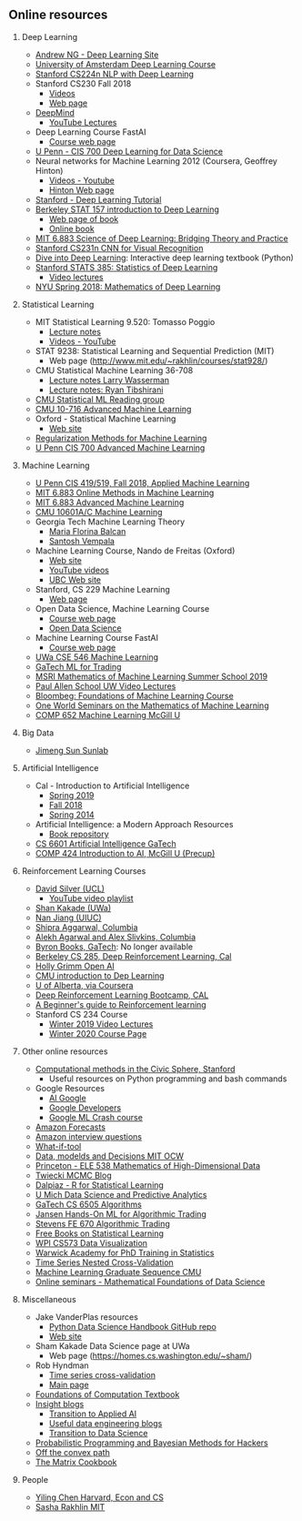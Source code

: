 ## Online resources 

1. Deep Learning  
     + [Andrew NG - Deep Learning Site](https://www.deeplearning.ai)
     + [University of Amsterdam Deep Learning Course](https://uvadlc.github.io)
     + [Stanford CS224n NLP with Deep Learning](https://web.stanford.edu/class/cs224n)
     + Stanford CS230 Fall 2018
          - [Videos](https://www.youtube.com/watch?v=PySo_6S4ZAg&list=PLoROMvodv4rOABXSygHTsbvUz4G_YQhOb)
          - [Web page](https://cs230.stanford.edu)
     + [DeepMind](https://deepmind.com)  
          + [YouTube Lectures](https://www.youtube.com/channel/UCP7jMXSY2xbc3KCAE0MHQ-A)
     + Deep Learning Course FastAI
          + [Course web page](http://course18.fast.ai/index.html)
     + [U Penn - CIS 700 Deep Learning for Data Science](https://www.seas.upenn.edu/~cis700dl/index.html)
     + Neural networks for Machine Learning 2012 (Coursera, Geoffrey Hinton)  
          + [Videos - Youtube](https://www.youtube.com/playlist?list=PLoRl3Ht4JOcdU872GhiYWf6jwrk_SNhz9)
          + [Hinton Web page](http://www.cs.toronto.edu/~hinton/)
     + [Stanford - Deep Learning Tutorial](http://ufldl.stanford.edu/)
     + [Berkeley STAT 157 introduction to Deep Learning](https://courses.d2l.ai/berkeley-stat-157/index.html)     
          + [Web page of book](d2l.ai)
          + [Online book](numpy.d2l.ai)
     + [MIT 6.883 Science of Deep Learning: Bridging Theory and Practice](https://stellar.mit.edu/S/course/6/sp18/6.883/index.html)
     + [Stanford CS231n CNN for Visual Recognition](http://cs231n.stanford.edu/)
     + [Dive into Deep Learning](https://d2l.ai/): Interactive deep learning textbook (Python)
     + [Stanford STATS 385: Statistics of Deep Learning](https://stats385.github.io/)  
          + [Video lectures](https://stats385.github.io/lecture_videos)
     + [NYU Spring 2018: Mathematics of Deep Learning](https://joanbruna.github.io/MathsDL-spring18/doc/refs.html#lec1)

2.   Statistical Learning  
     + MIT Statistical Learning 9.520: Tomasso Poggio  
          - [Lecture notes](http://www.mit.edu/~9.520/fall18/)  
          - [Videos - YouTube](https://www.youtube.com/watch?list=PLyGKBDfnk-iCXhuP9W-BQ9q2RkEIA5I5f&v=Q5itLKscYTA)
     + STAT 9238: Statistical Learning and Sequential Prediction (MIT) 
          + Web page (http://www.mit.edu/~rakhlin/courses/stat928/)              
     + CMU Statistical Machine Learning 36-708  
          - [Lecture notes Larry Wasserman](http://www.stat.cmu.edu/~larry/=sml/)  
          - [Lecture notes: Ryan Tibshirani](http://www.stat.cmu.edu/~ryantibs/statml/)
     + [CMU Statistical ML Reading group](http://statml.cs.cmu.edu/)
     + [CMU 10-716 Advanced Machine Learning](http://www.cs.cmu.edu/~pradeepr/716/)
     + Oxford - Statistical Machine Learning  
          + [Web site](http://www.stats.ox.ac.uk/~palamara/teaching/SML18/SML18.html)
     + [Regularization Methods for Machine Learning](http://lcsl.mit.edu/courses/master/RegML/)
     + [U Penn CIS 700 Advanced Machine Learning](https://www.seas.upenn.edu/~cis700dr/Spring19/)

3.   Machine Learning  
     + [U Penn CIS 419/519, Fall 2018, Applied Machine Learning](https://www.seas.upenn.edu/~cis519/fall2018/)
     + [MIT 6.883 Online Methods in Machine Learning](http://www.mit.edu/~rakhlin/6.883/)
     + [MIT 6.883 Advanced Machine Learning](http://people.csail.mit.edu/stefje/fall15/index.html)
     + [CMU 10601A/C Machine Learning](https://www.cs.cmu.edu/~roni/10601/)
     + Georgia Tech Machine Learning Theory  
          + [Maria Florina Balcan](http://www.cs.cmu.edu/~ninamf/ML13/index.html)  
          + [Santosh Vempala](https://cs7545.wordpress.com/)
     + Machine Learning Course, Nando de Freitas (Oxford)  
          + [Web site](https://www.cs.ox.ac.uk/people/nando.defreitas/machinelearning/)
          + [YouTube videos](https://www.youtube.com/user/ProfNandoDF)
          + [UBC Web site](https://www.cs.ubc.ca/~nando/)
     + Stanford, CS 229 Machine Learning
          + [Web page](http://cs229.stanford.edu/)
     + Open Data Science, Machine Learning Course  
          + [Course web page](https://mlcourse.ai/)
          + [Open Data Science](https://ods.ai/en/)
     + Machine Learning Course FastAI
          + [Course web page](http://course18.fast.ai/ml.html)
     + [UWa CSE 546 Machine Learning](https://courses.cs.washington.edu/courses/cse546/18au/)
     + [GaTech ML for Trading](https://quantsoftware.gatech.edu)
     + [MSRI Mathematics of Machine Learning Summer School 2019](https://www.msri.org/summer_schools/866)
     + [Paul Allen School UW Video Lectures](https://www.youtube.com/c/uwcse/playlists?disable_polymer=1)
     + [Bloombeg: Foundations of Machine Learning Course](https://bloomberg.github.io/foml/#about)
     + [One World Seminars on the Mathematics of Machine Learning](https://www.oneworldml.org/home)
     + [COMP 652 Machine Learning McGill U](https://www.cs.mcgill.ca/~dprecup/courses/ml.html)
 
4.   Big Data  
     + [Jimeng Sun Sunlab](https://sunlab.org)

5.   Artificial Intelligence  
     + Cal - Introduction to Artificial Intelligence  
          + [Spring 2019](https://inst.eecs.berkeley.edu/~cs188/sp19/)
          + [Fall 2018](https://inst.eecs.berkeley.edu/~cs188/fa18/)
          + [Spring 2014](http://ai.berkeley.edu/lecture_videos.html)  
     + Artificial Intelligence: a Modern Approach Resources  
          + [Book repository](http://aima.cs.berkeley.edu/)
     + [CS 6601 Artificial Intelligence GaTech](https://www.cc.gatech.edu/~thad/6601-gradAI-fall2015/CS6601.html)
     + [COMP 424 Introduction to AI, McGill U (Precup)](https://www.cs.mcgill.ca/~dprecup/courses/ai.html)
    
6. Reinforcement Learning Courses  
     + [David Silver (UCL)](http://www0.cs.ucl.ac.uk/staff/D.Silver/web/Teaching.html)  
          + [YouTube video playlist](https://www.youtube.com/playlist?list=PLqYmG7hTraZDM-OYHWgPebj2MfCFzFObQ)
     + [Shan Kakade (UWa)](https://courses.cs.washington.edu/courses/cse599m/19sp/)
     + [Nan Jiang (UIUC)](https://nanjiang.cs.illinois.edu/cs598/)
     + [Shipra Aggarwal, Columbia](https://ieor8100.github.io/rl/)  
     + [Alekh Agarwal and Alex Slivkins, Columbia](http://alekhagarwal.net/bandits_and_rl/)
     + [Byron Books, GaTech](https://www.cc.gatech.edu/~bboots3/ACRL-Spring2019/): No longer available
     + [Berkeley CS 285, Deep Reinforcement Learning, Cal](http://rail.eecs.berkeley.edu/deeprlcourse/)
     + [Holly Grimm Open AI](https://hollygrimm.com/syllabus_rl)
     + [CMU introduction to Dep Learning](http://deeplearning.cs.cmu.edu/)
     + [U of Alberta, via Coursera](https://www.ualberta.ca/admissions-programs/online-courses/reinforcement-learning/index.html)
     + [Deep Reinforcement Learning Bootcamp, CAL](https://sites.google.com/view/deep-rl-bootcamp/home?authuser=0)
     + [A Beginner's guide to Reinforcement learning](https://sites.google.com/view/deep-rl-bootcamp/home?authuser=0)
     + Stanford CS 234 Course
          + [Winter 2019 Video Lectures ](https://www.youtube.com/playlist?list=PLoROMvodv4rOSOPzutgyCTapiGlY2Nd8u)  
          + [Winter 2020 Course Page](http://web.stanford.edu/class/cs234/index.html)      

7.  Other online resources  
     + [Computational methods in the Civic Sphere, Stanford](http://www.compciv.org/)  
          - Useful resources on Python programming and bash commands
     + Google Resources  
          + [AI Google](http://ai.google)
          + [Google Developers](https://developers.google.com)
          + [Google ML Crash course](https://developers.google.com/machine-learning/crash-course/)
     + [Amazon Forecasts](https://aws.amazon.com/forecast/features)
     + [Amazon interview questions](https://www.interviewbit.com/amazon-interview-questions/)     
     + [What-if-tool](https://pair-code.github.io/what-if-tool/index.html)
     + [Data, modelds and Decisions MIT OCW](https://ocw.mit.edu/courses/sloan-school-of-management/15-060-data-models-and-decisions-fall-2014/)
     + [Princeton - ELE 538 Mathematics of High-Dimensional Data](http://www.princeton.edu/~yc5/ele538_math_data/index.html)
     + [Twiecki MCMC Blog](https://twiecki.io/)
     + [Dalpiaz - R for Statistical Learning](https://daviddalpiaz.github.io/r4sl/)
     + [U Mich Data Science and Predictive Analytics](http://www.socr.umich.edu/people/dinov/2017/Spring/DSPA_HS650/)
     + [GaTech CS 6505 Algorithms](https://cs6505.wordpress.com/)
     + [Jansen Hands-On ML for Algorithmic Trading](https://github.com/stefan-jansen/machine-learning-for-trading)
     + [Stevens FE 670 Algorithmic Trading](https://web.stevens.edu/hfslwiki/index.php?title=FE670_Algorithmic_Trading_Strategies)
     + [Free Books on Statistical Learning](https://www.r-bloggers.com/free-books-on-statistical-learning/)
     + [WPI CS573 Data Visualization](https://canvas.wpi.edu/courses/11859)  
     + [Warwick Academy for PhD Training in Statistics](https://warwick.ac.uk/fac/sci/statistics/apts/)
     + [Time Series Nested Cross-Validation](https://towardsdatascience.com/time-series-nested-cross-validation-76adba623eb9)
     + [Machine Learning Graduate Sequence CMU](https://www.ml.cmu.edu/academics/ml-core.html)
     + [Online seminars - Mathematical Foundations of Data Science](https://sites.google.com/view/seminarmathdatascience/home)

8.   Miscellaneous  
     + Jake VanderPlas resources  
          + [Python Data Science Handbook GitHub repo](https://github.com/jakevdp)  
          + [Web site](http://vanderplas.com/)  
     + Sham Kakade Data Science page at UWa  
          + Web page (https://homes.cs.washington.edu/~sham/)
     + Rob Hyndman  
          + [Time series cross-validation](https://robjhyndman.com/hyndsight/tscv/)
          + [Main page](https://robjhyndman.com/)
     + [Foundations of Computation Textbook](https://open.umn.edu/opentextbooks/textbooks/foundations-of-computation)
     + [Insight blogs](https://blog.insightdatascience.com/)
          + [Transition to Applied AI](https://blog.insightdatascience.com/preparing-for-the-transition-to-applied-artificial-intelligence-b14ba826206)
          + [Useful data engineering blogs](https://blog.insightdatascience.com/top-10-blog-posts-to-help-you-transition-to-data-engineering-1db2312ecdaf)
          + [Transition to Data Science](https://blog.insightdatascience.com/preparing-for-the-transition-to-data-science-e9194c90b42c)
     + [Probabilistic Programming and Bayesian Methods for Hackers](https://camdavidsonpilon.github.io/Probabilistic-Programming-and-Bayesian-Methods-for-Hackers/)
     + [Off the convex path](http://www.offconvex.org/about/)
     + [The Matrix Cookbook](https://www2.imm.dtu.dk/pubdb/pubs/3274-full.html)

9.  People  
     + [Yiling Chen Harvard, Econ and CS](https://yiling.seas.harvard.edu/)
     + [Sasha Rakhlin MIT](http://www.mit.edu/~rakhlin/)
